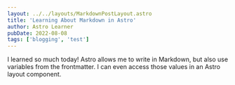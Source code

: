 ```yaml
---
layout: ../../layouts/MarkdownPostLayout.astro
title: 'Learning About Markdown in Astro'
author: Astro Learner
pubDate: 2022-08-08
tags: ['blogging', 'test']
---
```


I learned so much today! Astro allows me to write in Markdown, but also use variables from the frontmatter. I can even access those values in an Astro layout component.
